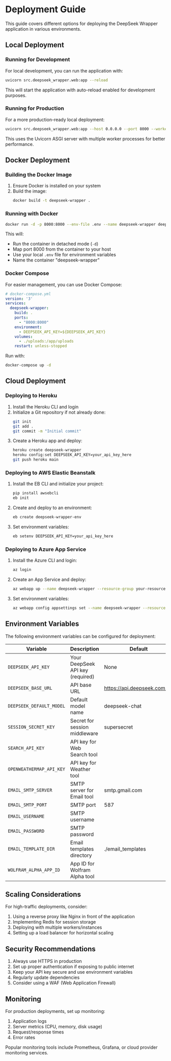 # Deployment Guide

This guide covers different options for deploying the DeepSeek Wrapper application in various environments.

## Local Deployment

### Running for Development

For local development, you can run the application with:

```bash
uvicorn src.deepseek_wrapper.web:app --reload
```

This will start the application with auto-reload enabled for development purposes.

### Running for Production

For a more production-ready local deployment:

```bash
uvicorn src.deepseek_wrapper.web:app --host 0.0.0.0 --port 8000 --workers 4
```

This uses the Uvicorn ASGI server with multiple worker processes for better performance.

## Docker Deployment

### Building the Docker Image

1. Ensure Docker is installed on your system
2. Build the image:
   ```bash
   docker build -t deepseek-wrapper .
   ```

### Running with Docker

```bash
docker run -d -p 8000:8000 --env-file .env --name deepseek-wrapper deepseek-wrapper
```

This will:
- Run the container in detached mode (`-d`)
- Map port 8000 from the container to your host
- Use your local `.env` file for environment variables
- Name the container "deepseek-wrapper"

### Docker Compose

For easier management, you can use Docker Compose:

```yaml
# docker-compose.yml
version: '3'
services:
  deepseek-wrapper:
    build: .
    ports:
      - "8000:8000"
    environment:
      - DEEPSEEK_API_KEY=${DEEPSEEK_API_KEY}
    volumes:
      - ./uploads:/app/uploads
    restart: unless-stopped
```

Run with:
```bash
docker-compose up -d
```

## Cloud Deployment

### Deploying to Heroku

1. Install the Heroku CLI and login
2. Initialize a Git repository if not already done:
   ```bash
   git init
   git add .
   git commit -m "Initial commit"
   ```
3. Create a Heroku app and deploy:
   ```bash
   heroku create deepseek-wrapper
   heroku config:set DEEPSEEK_API_KEY=your_api_key_here
   git push heroku main
   ```

### Deploying to AWS Elastic Beanstalk

1. Install the EB CLI and initialize your project:
   ```bash
   pip install awsebcli
   eb init
   ```
2. Create and deploy to an environment:
   ```bash
   eb create deepseek-wrapper-env
   ```
3. Set environment variables:
   ```bash
   eb setenv DEEPSEEK_API_KEY=your_api_key_here
   ```

### Deploying to Azure App Service

1. Install the Azure CLI and login:
   ```bash
   az login
   ```
2. Create an App Service and deploy:
   ```bash
   az webapp up --name deepseek-wrapper --resource-group your-resource-group --runtime "PYTHON:3.9"
   ```
3. Set environment variables:
   ```bash
   az webapp config appsettings set --name deepseek-wrapper --resource-group your-resource-group --settings DEEPSEEK_API_KEY=your_api_key_here
   ```

## Environment Variables

The following environment variables can be configured for deployment:

| Variable | Description | Default |
|----------|-------------|---------|
| `DEEPSEEK_API_KEY` | Your DeepSeek API key (required) | None |
| `DEEPSEEK_BASE_URL` | API base URL | https://api.deepseek.com/v1 |
| `DEEPSEEK_DEFAULT_MODEL` | Default model name | deepseek-chat |
| `SESSION_SECRET_KEY` | Secret for session middleware | supersecret |
| `SEARCH_API_KEY` | API key for Web Search tool |  |
| `OPENWEATHERMAP_API_KEY` | API key for Weather tool |  |
| `EMAIL_SMTP_SERVER` | SMTP server for Email tool | smtp.gmail.com |
| `EMAIL_SMTP_PORT` | SMTP port | 587 |
| `EMAIL_USERNAME` | SMTP username |  |
| `EMAIL_PASSWORD` | SMTP password |  |
| `EMAIL_TEMPLATE_DIR` | Email templates directory | ./email_templates |
| `WOLFRAM_ALPHA_APP_ID` | App ID for Wolfram Alpha tool |  |

## Scaling Considerations

For high-traffic deployments, consider:

1. Using a reverse proxy like Nginx in front of the application
2. Implementing Redis for session storage
3. Deploying with multiple workers/instances
4. Setting up a load balancer for horizontal scaling

## Security Recommendations

1. Always use HTTPS in production
2. Set up proper authentication if exposing to public internet
3. Keep your API key secure and use environment variables
4. Regularly update dependencies
5. Consider using a WAF (Web Application Firewall)

## Monitoring

For production deployments, set up monitoring:

1. Application logs
2. Server metrics (CPU, memory, disk usage)
3. Request/response times
4. Error rates

Popular monitoring tools include Prometheus, Grafana, or cloud provider monitoring services. 